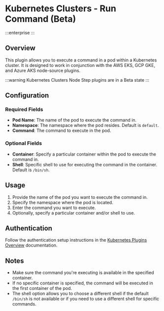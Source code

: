 # Kubernetes Clusters - Run Command (Beta)
:::enterprise
:::

## Overview

This plugin allows you to execute a command in a pod within a Kubernetes cluster. It is designed to work in conjunction with the AWS EKS, GCP GKE, and Azure AKS node-source plugins.

:::warning
Kubernetes Clusters Node Step plugins are in a Beta state
:::

## Configuration

### Required Fields

* **Pod Name**: The name of the pod to execute the command in.
* **Namespace**: The namespace where the pod resides. Default is `default`.
* **Command**: The command to execute in the pod.

### Optional Fields

* **Container**: Specify a particular container within the pod to execute the command in.
* **Shell**: Specific shell to use for executing the command in the container. Default is `/bin/sh`.

## Usage

1. Provide the name of the pod you want to execute the command in.
2. Specify the namespace where the pod is located.
3. Enter the command you want to execute.
4. Optionally, specify a particular container and/or shell to use.

## Authentication

Follow the authentication setup instructions in the [Kubernetes Plugins Overview](/manual/plugins/kubernetes-plugins-overview) documentation.

## Notes

- Make sure the command you're executing is available in the specified container.
- If no specific container is specified, the command will be executed in the first container of the pod.
- The shell option allows you to choose a different shell if the default `/bin/sh` is not available or if you need to use a different shell for specific commands.
